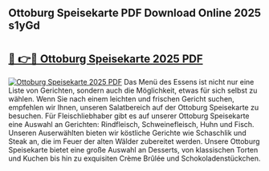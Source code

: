 ## Ottoburg Speisekarte PDF Download Online 2025 s1yGd

# <h2><a href="http://gca09jc.nevu.top/?p=Ottoburg+Speisekarte">🔗 👉🔴 Ottoburg Speisekarte 2025 PDF</a></h2>

[![Ottoburg Speisekarte 2025 PDF](https://i.imgur.com/dBaPXMq.png)](http://gca09jc.nevu.top/?p=Ottoburg+Speisekarte)
Das Menü des Essens ist nicht nur eine Liste von Gerichten, sondern auch die Möglichkeit, etwas für sich selbst zu wählen. Wenn Sie nach einem leichten und frischen Gericht suchen, empfehlen wir Ihnen, unseren Salatbereich auf der Ottoburg Speisekarte zu besuchen. Für Fleischliebhaber gibt es auf unserer Ottoburg Speisekarte eine Auswahl an Gerichten: Rindfleisch, Schweinefleisch, Huhn und Fisch. Unseren Auserwählten bieten wir köstliche Gerichte wie Schaschlik und Steak an, die im Feuer der alten Wälder zubereitet werden. Unsere Ottoburg Speisekarte bietet eine große Auswahl an Desserts, von klassischen Torten und Kuchen bis hin zu exquisiten Crème Brûlée und Schokoladenstückchen.
